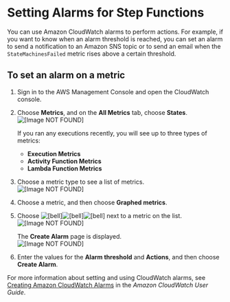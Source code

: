 # Setting Alarms for Step Functions<a name="monitoring-using-cloudwatch-console-set-alarm"></a>

You can use Amazon CloudWatch alarms to perform actions\. For example, if you want to know when an alarm threshold is reached, you can set an alarm to send a notification to an Amazon SNS topic or to send an email when the `StateMachinesFailed` metric rises above a certain threshold\.

## To set an alarm on a metric<a name="to-set-an-alarm-on-a-metric"></a>

1. Sign in to the AWS Management Console and open the CloudWatch console\.

1. Choose **Metrics**, and on the **All Metrics** tab, choose **States**\.  
![\[Image NOT FOUND\]](http://docs.aws.amazon.com/step-functions/latest/dg/images/tutorial-cloudwatch-monitoring-states.png)

   If you ran any executions recently, you will see up to three types of metrics:
   +  **Execution Metrics** 
   +  **Activity Function Metrics** 
   +  **Lambda Function Metrics** 

1. Choose a metric type to see a list of metrics\.  
![\[Image NOT FOUND\]](http://docs.aws.amazon.com/step-functions/latest/dg/images/tutorial-cloudwatch-monitoring-list-metrics.png)

1. Choose a metric, and then choose **Graphed metrics**\.

1. Choose ![\[bell\]](http://docs.aws.amazon.com/step-functions/latest/dg/images/tutorial-cloudwatch-monitoring-bell.png)![\[bell\]](http://docs.aws.amazon.com/step-functions/latest/dg/)![\[bell\]](http://docs.aws.amazon.com/step-functions/latest/dg/) next to a metric on the list\.  
![\[Image NOT FOUND\]](http://docs.aws.amazon.com/step-functions/latest/dg/images/tutorial-cloudwatch-monitoring-setting-alarms-graph.png)

   The **Create Alarm** page is displayed\.  
![\[Image NOT FOUND\]](http://docs.aws.amazon.com/step-functions/latest/dg/images/tutorial-cloudwatch-monitoring-setting-alarms-define-alarm.png)

1. Enter the values for the **Alarm threshold** and **Actions**, and then choose **Create Alarm**\.

For more information about setting and using CloudWatch alarms, see [Creating Amazon CloudWatch Alarms](https://docs.aws.amazon.com/AmazonCloudWatch/latest/DeveloperGuide/AlarmThatSendsEmail.html) in the *Amazon CloudWatch User Guide*\.